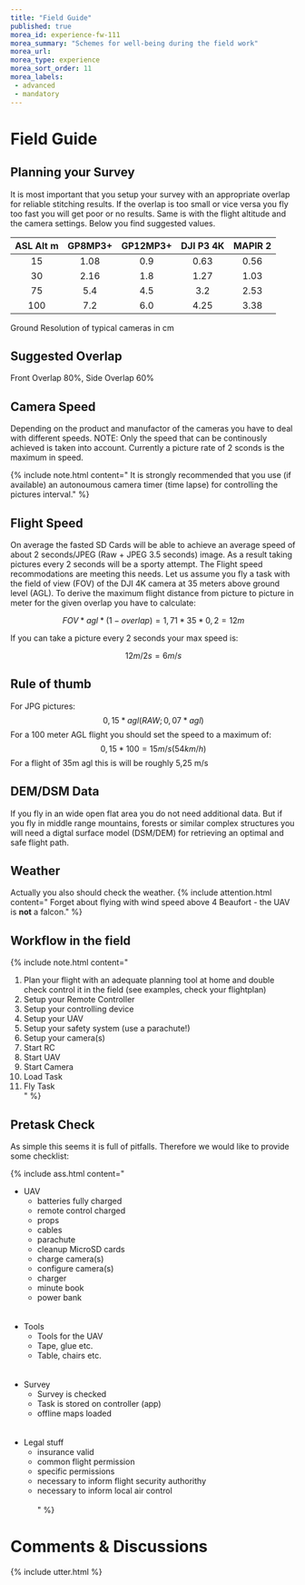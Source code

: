```yaml
---
title: "Field Guide"
published: true
morea_id: experience-fw-111
morea_summary: "Schemes for well-being during the field work"
morea_url: 
morea_type: experience
morea_sort_order: 11
morea_labels:
 - advanced
 - mandatory
---
```

# Field Guide

## Planning your Survey

It is most important that you setup your survey with an appropriate overlap for reliable stitching results. If the overlap is too small or vice versa you fly too fast you will get poor or no results. Same is with the flight altitude and the camera settings. Below you find suggested values.

| ASL Alt m | GP8MP3+ | GP12MP3+ | DJI P3 4K | MAPIR 2 |
|:---------:|:-------:|:--------:|:---------:|:-------:|
|15|1.08|0.9|0.63|0.56|
|30|2.16|1.8|1.27|1.03|
|75|5.4|4.5|3.2|2.53|
|100|7.2|6.0|4.25|3.38|

Ground Resolution of typical cameras in cm

## Suggested Overlap

Front Overlap 80%,  Side Overlap 60%

## Camera Speed

Depending on the product and manufactor of the cameras you have to deal with different speeds. NOTE: Only the speed that can be continously achieved is taken into account. Currently a picture rate of 2 sconds is the maximum in speed.

{% include note.html content=" It is strongly recommended that you use (if available) an autonoumous camera timer (time lapse) for controlling the pictures interval."
%}

## Flight Speed

On average the fasted SD Cards will be able to achieve an average speed of about 2 seconds/JPEG (Raw + JPEG 3.5 seconds) image. As a result taking pictures every 2 seconds will be a sporty attempt. The Flight speed recommodations are meeting this needs. Let us assume you fly a task with the field of view (FOV) of the DJI 4K camera at 35 meters above ground level (AGL). To derive the maximum flight distance from picture to picture in meter for the given overlap you have to calculate:

$$FOV*agl*(1-overlap) = 1,71*35*0,2 = 12 m$$ 

If you can take a picture every 2 seconds your max speed is: 

$$12 m / 2 s  = 6 m/s$$

## Rule of thumb

For  JPG pictures: $$0,15 * agl (RAW; 0,07 * agl)$$
For a 100 meter AGL flight you should set the speed to a maximum of:
 $$0,15 * 100 = 15 m/s (54 km/h)$$ 
For a flight of 35m agl this is will be roughly 5,25 m/s

## DEM/DSM Data
If you fly in an wide open flat area you do not need additional data. But if you fly in middle range mountains, forests or similar complex structures you will need a digtal surface model (DSM/DEM) for retrieving an optimal and safe flight path. 

## Weather
Actually you also should check the weather.
{% include attention.html content=" 
Forget about flying with wind speed above 4 Beaufort - the UAV is **not** a falcon."
%}

## Workflow in the field 
{% include note.html content=" 
1. Plan your flight with an adequate planning tool at home and double check control it in the field (see examples, check your flightplan)<br>
2. Setup your Remote Controller <br>
3. Setup your controlling device <br>
4. Setup your UAV <br>
5. Setup your safety system (use a parachute!) <br>
6. Setup your camera(s)<br>
7. Start RC <br>
8. Start UAV <br>
9. Start Camera <br>
10. Load Task <br>
11. Fly Task <br>
"
%}

## Pretask Check

As simple this seems it is full of pitfalls. Therefore we would like to provide some checklist:


{% include ass.html content=" 
* UAV <br>
    + batteries fully charged <br>
    + remote control charged <br>
    + props <br>
    + cables<br>
    + parachute<br>
    + cleanup MicroSD cards<br>
    + charge camera(s) <br>
    + configure camera(s)<br>
    + charger<br>
    + minute book<br>
    + power bank<br>
<br><br>
* Tools<br>
    + Tools for the UAV<br>
    + Tape, glue etc.<br>
    + Table, chairs etc.<br>
<br><br>
* Survey<br>
    + Survey is checked<br>
    + Task is stored on controller (app)<br>
    + offline maps loaded<br>
<br><br>
* Legal stuff<br>
    + insurance valid<br>
    + common flight permission<br>
    + specific permissions<br>
    + necessary to inform flight security authorithy<br>
    + necessary to inform local air control<br>
<br>"
%}

# Comments & Discussions 
{% include utter.html  %} 